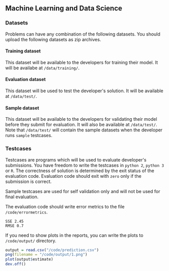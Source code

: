 ## Machine Learning and Data Science

### Datasets
Problems can have any combination of the following datasets. You should upload the following datasets as zip archives.

#### Training dataset
This dataset will be available to the developers for training their model. It will be availabe at `/data/training/`.

#### Evaluation dataset
This dataset will be used to test the developer's solution. It will be available at `/data/test/`.

#### Sample dataset
This dataset will be available to the developers for validating their model before they submit for evaluation. It will also be available at `/data/test/`. Note that `/data/test/` will contain the sample datasets when the developer runs `sample` testcases.

### Testcases
Testcases are programs which will be used to evaluate developer's submissions. You have freedom to write the testcases in `python 2`, `python 3` or `R`. The correctness of solution is determined by the exit status of the evaluation code. Evaluation code should exit with `zero` only if the submission is correct.

Sample testcases are used for self validation only and will not be used for final evaluation.

The evaluation code should write error metrics to the file `/code/errormetrics`.
```
SSE 2.45
RMSE 0.7
```

If you need to show plots in the reports, you can write the plots to `/code/output/` directory.
```R
output = read.csv("/code/prediction.csv")
png(filename = "/code/output/1.png")
plot(output$estimate)
dev.off()
```
